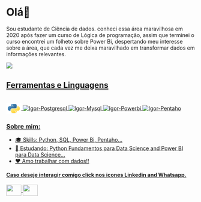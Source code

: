 # Olá👋

Sou estudante de Ciência de dados. conheci essa área maravilhosa em 2020 após fazer um curso de Lógica de programação, assim que terminei o curso encontrei um folheto sobre Power Bi, despertando meu interesse sobre a área, que cada vez me deixa maravilhado em transformar dados em informações relevantes.

</div>
  <a href="https://github.com/IgorSouzaDev">
  <img height="180em" src="https://github-readme-stats.vercel.app/api?username=IgorSouzaDev&show_icons=true&theme=dracula&include_all_commits=true&count_private=true"/>

## Ferramentas e Linguagens
<div style="display: inline_block"><br>
  <img align="center" alt="Igor-Python" height="30" width="40" src="https://raw.githubusercontent.com/devicons/devicon/master/icons/python/python-original.svg">
  <img align="center" alt="Igor-Postgresql" height="30" width="40" src="https://cdn.jsdelivr.net/gh/devicons/devicon/icons/postgresql/postgresql-original.svg">
  <img align="center" alt="Igor-Mysql" height="30" width="40" src=https://cdn.jsdelivr.net/gh/devicons/devicon/icons/mysql/mysql-original-wordmark.svg>
  <img align="center" alt="Igor-Powerbi" height="30" width="40" src="https://upload.wikimedia.org/wikipedia/commons/thumb/c/cf/New_Power_BI_Logo.svg/630px-New_Power_BI_Logo.svg.png">
  <img align="center" alt="Igor-Pentaho" height="30" width="40" src="https://encrypted-tbn0.gstatic.com/images?q=tbn:ANd9GcRXDWkWd4ifNWa01qYuhD-5w_QFNYtKMw3eC71lSLMTYlzLTs5qnJrMxtdn0a5Vi4yv1jcfpUY2xyk&usqp=CAU">

 
 ### Sobre mim:
- 🎓 Skills:  Python, SQL, Power Bi, Pentaho...
- 📖 Estudando: Python Fundamentos para Data Science and Power BI para Data Science...
- ❤️ Amo trabalhar com dados!!
</div>

#### **Caso deseje interagir comigo click nos icones Linkedin and Whatsapp.**
  </a>
 <a href="https://api.whatsapp.com/send?phone=553193541884&text=Ol%C3%A1%2C%20eu%20vim%20do%20seu%20GitHub" target="_blank">
 <img align="center" src="https://image.flaticon.com/icons/png/128/134/134937.png" height="30" width="40">
  </a> 
  <a href="https://www.linkedin.com/in/igordesouzapaulino" target="_blank">
 <img align="center" src="https://image.flaticon.com/icons/png/128/145/145807.png" height="30" width="40">
